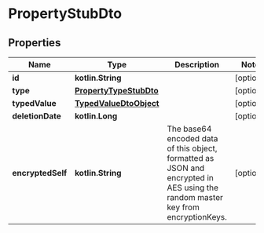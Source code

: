 
# PropertyStubDto

## Properties
Name | Type | Description | Notes
------------ | ------------- | ------------- | -------------
**id** | **kotlin.String** |  |  [optional]
**type** | [**PropertyTypeStubDto**](PropertyTypeStubDto.md) |  |  [optional]
**typedValue** | [**TypedValueDtoObject**](TypedValueDtoObject.md) |  |  [optional]
**deletionDate** | **kotlin.Long** |  |  [optional]
**encryptedSelf** | **kotlin.String** | The base64 encoded data of this object, formatted as JSON and encrypted in AES using the random master key from encryptionKeys. |  [optional]




